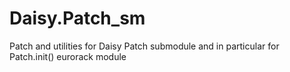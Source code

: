 # Daisy.Patch_sm
Patch and utilities for Daisy Patch submodule and in particular for Patch.init() eurorack module

